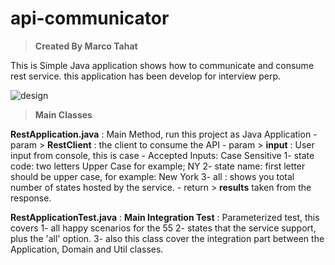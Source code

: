 # api-communicator

> **Created By Marco Tahat**

This is Simple Java application shows how to communicate and consume rest service.
this application has been develop for interview perp.

![design](https://user-images.githubusercontent.com/45109004/48676622-e783d600-eb2e-11e8-9222-0cb591d36529.png)

> **Main Classes**

**RestApplication.java** : 
  Main Method, run this project as Java Application 
         - param > **RestClient** : the client to consume the API
	 - param > **input** : User input from console, this is case 
	 - Accepted Inputs: Case Sensitive
	  	1- state code: two letters Upper Case for example; NY
	  	2- state name: first letter should be upper case, for example: New York
	        3- all : shows you total number of states hosted by the service.
	 - return > **results** taken from the response.

**RestApplicationTest.java** : 
**Main Integration Test** : Parameterized test, this covers 
	  1- all happy scenarios for the 55
	  2- states that the service support, plus the 'all' option.
	  3- also this class cover the integration part between the Application, Domain and Util classes.

